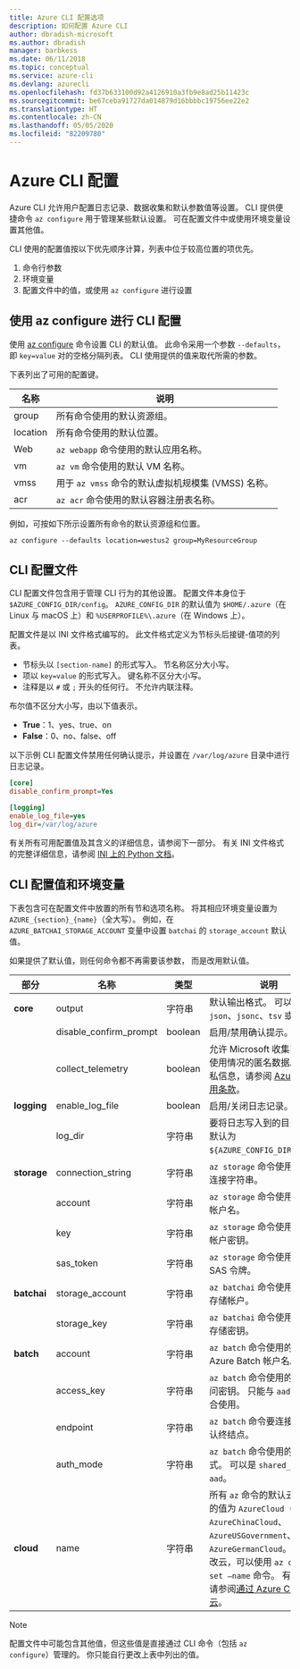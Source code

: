 ```yaml
---
title: Azure CLI 配置选项
description: 如何配置 Azure CLI
author: dbradish-microsoft
ms.author: dbradish
manager: barbkess
ms.date: 06/11/2018
ms.topic: conceptual
ms.service: azure-cli
ms.devlang: azurecli
ms.openlocfilehash: fd37b633100d92a4126910a3fb9e8ad25b11423c
ms.sourcegitcommit: be67ceba91727da014879d16bbbbc19756ee22e2
ms.translationtype: HT
ms.contentlocale: zh-CN
ms.lasthandoff: 05/05/2020
ms.locfileid: "82209780"
---
```

# <a name="azure-cli-configuration"></a>Azure CLI 配置

Azure CLI 允许用户配置日志记录、数据收集和默认参数值等设置。
CLI 提供便捷命令 `az configure` 用于管理某些默认设置。 可在配置文件中或使用环境变量设置其他值。

CLI 使用的配置值按以下优先顺序计算，列表中位于较高位置的项优先。

1. 命令行参数
2. 环境变量
3. 配置文件中的值，或使用 `az configure` 进行设置

## <a name="cli-configuration-with-az-configure"></a>使用 az configure 进行 CLI 配置

使用 [az configure](/cli/azure/reference-index#az-configure) 命令设置 CLI 的默认值。
此命令采用一个参数 `--defaults`，即 `key=value` 对的空格分隔列表。 CLI 使用提供的值来取代所需的参数。

下表列出了可用的配置键。

| 名称 | 说明 |
|------|-------------|
| group | 所有命令使用的默认资源组。 |
| location | 所有命令使用的默认位置。 |
| Web | `az webapp` 命令使用的默认应用名称。 |
| vm | `az vm` 命令使用的默认 VM 名称。 |
| vmss | 用于 `az vmss` 命令的默认虚拟机规模集 (VMSS) 名称。 |
| acr | `az acr` 命令使用的默认容器注册表名称。 |

例如，可按如下所示设置所有命令的默认资源组和位置。

```azurecli-interactive
az configure --defaults location=westus2 group=MyResourceGroup
```

## <a name="cli-configuration-file"></a>CLI 配置文件

CLI 配置文件包含用于管理 CLI 行为的其他设置。 配置文件本身位于 `$AZURE_CONFIG_DIR/config`。 `AZURE_CONFIG_DIR` 的默认值为 `$HOME/.azure`（在 Linux 与 macOS 上）和 `%USERPROFILE%\.azure`（在 Windows 上）。

配置文件是以 INI 文件格式编写的。 此文件格式定义为节标头后接键-值项的列表。

* 节标头以 `[section-name]` 的形式写入。 节名称区分大小写。
* 项以 `key=value` 的形式写入。 键名称不区分大小写。
* 注释是以 `#` 或 `;` 开头的任何行。 不允许内联注释。

布尔值不区分大小写，由以下值表示。

* __True__：1、yes、true、on
* __False__：0、no、false、off

以下示例 CLI 配置文件禁用任何确认提示，并设置在 `/var/log/azure` 目录中进行日志记录。

```ini
[core]
disable_confirm_prompt=Yes

[logging]
enable_log_file=yes
log_dir=/var/log/azure
```

有关所有可用配置值及其含义的详细信息，请参阅下一部分。 有关 INI 文件格式的完整详细信息，请参阅 [INI 上的 Python 文档](https://docs.python.org/3/library/configparser.html#supported-ini-file-structure)。

## <a name="cli-configuration-values-and-environment-variables"></a>CLI 配置值和环境变量

下表包含可在配置文件中放置的所有节和选项名称。 将其相应环境变量设置为 `AZURE_{section}_{name}`（全大写）。 例如，在 `AZURE_BATCHAI_STORAGE_ACCOUNT` 变量中设置 `batchai` 的 `storage_account` 默认值。

如果提供了默认值，则任何命令都不再需要该参数， 而是改用默认值。

| 部分 | 名称      | 类型 | 说明|
|---------|-----------|------|------------|
| __core__ | output | 字符串 | 默认输出格式。 可以是 `json`、`jsonc`、`tsv` 或 `table`。 |
| | disable\_confirm\_prompt | boolean | 启用/禁用确认提示。 |
| | collect\_telemetry | boolean | 允许 Microsoft 收集有关 CLI 使用情况的匿名数据。 有关隐私信息，请参阅 [Azure CLI 使用条款](https://github.com/Azure/azure-cli/blob/dev/LICENSE)。 |
| __logging__ | enable\_log\_file | boolean | 启用/关闭日志记录。 |
| | log\_dir | 字符串 | 要将日志写入到的目录。 此值默认为 `${AZURE_CONFIG_DIR}/logs`。 |
| __storage__ | connection\_string | 字符串 | `az storage` 命令使用的默认连接字符串。 |
| | account | 字符串 | `az storage` 命令使用的默认帐户名。 |
| | key | 字符串 | `az storage` 命令使用的默认帐户密钥。 |
| | sas\_token | 字符串 | `az storage` 命令使用的默认 SAS 令牌。 |
| __batchai__ | storage\_account | 字符串 | `az batchai` 命令使用的默认存储帐户。 |
| | storage\_key | 字符串 | `az batchai` 命令使用的默认存储密钥。 |
| __batch__ | account | 字符串 | `az batch` 命令使用的默认 Azure Batch 帐户名。 |
| | access\_key | 字符串 | `az batch` 命令使用的默认访问密钥。 只能与 `aad` 授权配合使用。 |
| | endpoint | 字符串 | `az batch` 命令要连接到的默认终结点。 |
| | auth\_mode | 字符串 | `az batch` 命令使用的授权模式。 可以是 `shared_key` 或 `aad`。 |
| __cloud__ | name | 字符串 | 所有 `az` 命令的默认云。  可能的值为 `AzureCloud`（默认）、`AzureChinaCloud`、`AzureUSGovernment`、`AzureGermanCloud`。 若要更改云，可以使用 `az cloud set –name` 命令。  有关示例，请参阅[通过 Azure CLI 管理云](manage-clouds-azure-cli.md)。 |

> [!NOTE]
> 配置文件中可能包含其他值，但这些值是直接通过 CLI 命令（包括 `az configure`）管理的。 你只能自行更改上表中列出的值。
